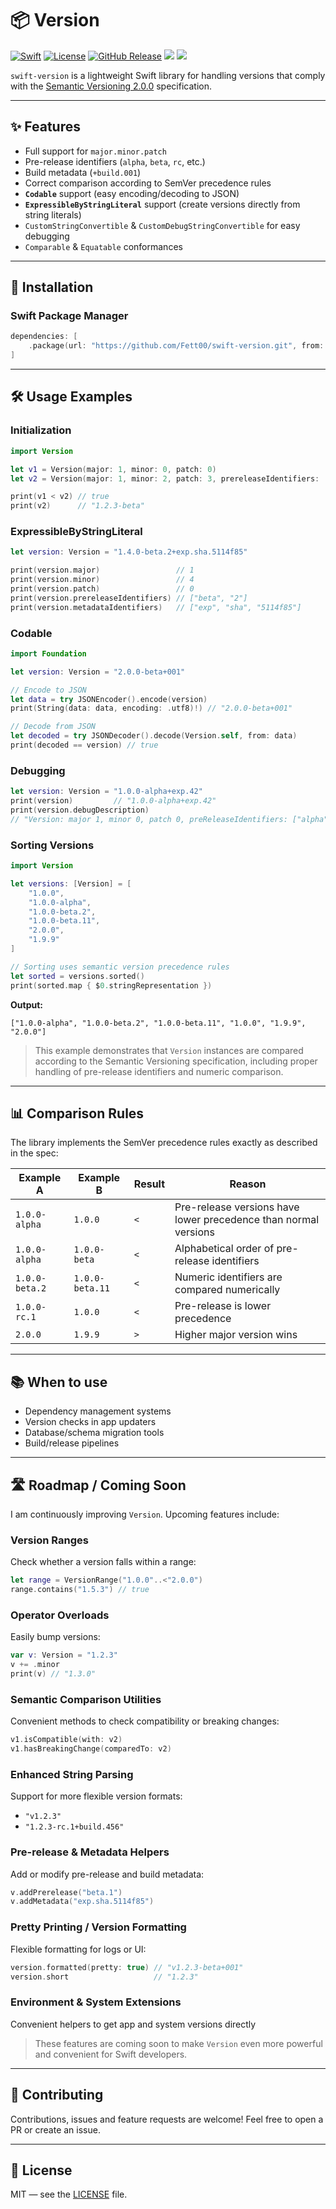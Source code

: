 # 📦 Version

[![Swift](https://img.shields.io/badge/Swift-5.10-orange?style=flat&logo=swift)](https://swift.org)
[![License](https://img.shields.io/badge/license-MIT-green.svg)](LICENSE)
[![GitHub Release](https://img.shields.io/github/v/release/Fett00/swift-version)](https://github.com/Fett00/swift-version/releases)
[![](https://img.shields.io/endpoint?url=https%3A%2F%2Fswiftpackageindex.com%2Fapi%2Fpackages%2FFett00%2Fswift-version%2Fbadge%3Ftype%3Dswift-versions)](https://swiftpackageindex.com/Fett00/swift-version)
[![](https://img.shields.io/endpoint?url=https%3A%2F%2Fswiftpackageindex.com%2Fapi%2Fpackages%2FFett00%2Fswift-version%2Fbadge%3Ftype%3Dplatforms)](https://swiftpackageindex.com/Fett00/swift-version)

`swift-version` is a lightweight Swift library for handling versions that comply with the [Semantic Versioning 2.0.0](https://semver.org/) specification.

---

## ✨ Features
- Full support for `major.minor.patch`
- Pre-release identifiers (`alpha`, `beta`, `rc`, etc.)
- Build metadata (`+build.001`)
- Correct comparison according to SemVer precedence rules
- **`Codable`** support (easy encoding/decoding to JSON)
- **`ExpressibleByStringLiteral`** support (create versions directly from string literals)
- `CustomStringConvertible` & `CustomDebugStringConvertible` for easy debugging
- `Comparable` & `Equatable` conformances

---

## 🚀 Installation

### Swift Package Manager
```swift
dependencies: [
    .package(url: "https://github.com/Fett00/swift-version.git", from: "1.0.0")
]
````

---

## 🛠 Usage Examples

### Initialization

```swift
import Version

let v1 = Version(major: 1, minor: 0, patch: 0)
let v2 = Version(major: 1, minor: 2, patch: 3, prereleaseIdentifiers: ["beta"])

print(v1 < v2) // true
print(v2)      // "1.2.3-beta"
```

### ExpressibleByStringLiteral

```swift
let version: Version = "1.4.0-beta.2+exp.sha.5114f85"

print(version.major)                 // 1
print(version.minor)                 // 4
print(version.patch)                 // 0
print(version.prereleaseIdentifiers) // ["beta", "2"]
print(version.metadataIdentifiers)   // ["exp", "sha", "5114f85"]
```

### Codable

```swift
import Foundation

let version: Version = "2.0.0-beta+001"

// Encode to JSON
let data = try JSONEncoder().encode(version)
print(String(data: data, encoding: .utf8)!) // "2.0.0-beta+001"

// Decode from JSON
let decoded = try JSONDecoder().decode(Version.self, from: data)
print(decoded == version) // true
```

### Debugging

```swift
let version: Version = "1.0.0-alpha+exp.42"
print(version)         // "1.0.0-alpha+exp.42"
print(version.debugDescription)
// "Version: major 1, minor 0, patch 0, preReleaseIdentifiers: ["alpha"], metadataIdentifiers: ["exp", "42"]"
```

### Sorting Versions

```swift
import Version

let versions: [Version] = [
    "1.0.0",
    "1.0.0-alpha",
    "1.0.0-beta.2",
    "1.0.0-beta.11",
    "2.0.0",
    "1.9.9"
]

// Sorting uses semantic version precedence rules
let sorted = versions.sorted()
print(sorted.map { $0.stringRepresentation })
```

**Output:**

```
["1.0.0-alpha", "1.0.0-beta.2", "1.0.0-beta.11", "1.0.0", "1.9.9", "2.0.0"]
```

> This example demonstrates that `Version` instances are compared according to the Semantic Versioning specification, including proper handling of pre-release identifiers and numeric comparison.

---

## 📊 Comparison Rules

The library implements the SemVer precedence rules exactly as described in the spec:

| Example A      | Example B       | Result | Reason                                                          |
| -------------- | --------------- | ------ | --------------------------------------------------------------- |
| `1.0.0-alpha`  | `1.0.0`         | `<`    | Pre-release versions have lower precedence than normal versions |
| `1.0.0-alpha`  | `1.0.0-beta`    | `<`    | Alphabetical order of pre-release identifiers                   |
| `1.0.0-beta.2` | `1.0.0-beta.11` | `<`    | Numeric identifiers are compared numerically                    |
| `1.0.0-rc.1`   | `1.0.0`         | `<`    | Pre-release is lower precedence                                 |
| `2.0.0`        | `1.9.9`         | `>`    | Higher major version wins                                       |

---

## 📚 When to use

* Dependency management systems
* Version checks in app updaters
* Database/schema migration tools
* Build/release pipelines

---

## 🛣 Roadmap / Coming Soon

I am continuously improving `Version`. Upcoming features include:

### Version Ranges

Check whether a version falls within a range:

```swift
let range = VersionRange("1.0.0"..<"2.0.0")
range.contains("1.5.3") // true
```

### Operator Overloads

Easily bump versions:

```swift
var v: Version = "1.2.3"
v += .minor
print(v) // "1.3.0"
```

### Semantic Comparison Utilities

Convenient methods to check compatibility or breaking changes:

```swift
v1.isCompatible(with: v2)
v1.hasBreakingChange(comparedTo: v2)
```

### Enhanced String Parsing

Support for more flexible version formats:

* `"v1.2.3"`
* `"1.2.3-rc.1+build.456"`

### Pre-release & Metadata Helpers

Add or modify pre-release and build metadata:

```swift
v.addPrerelease("beta.1")
v.addMetadata("exp.sha.5114f85")
```

### Pretty Printing / Version Formatting

Flexible formatting for logs or UI:

```swift
version.formatted(pretty: true) // "v1.2.3-beta+001"
version.short                   // "1.2.3"
```

### Environment & System Extensions

Convenient helpers to get app and system versions directly

> These features are coming soon to make `Version` even more powerful and convenient for Swift developers.

---

## 🤝 Contributing

Contributions, issues and feature requests are welcome!
Feel free to open a PR or create an issue.

---

## 📄 License

MIT — see the [LICENSE](LICENSE) file.
